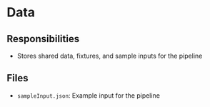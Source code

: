 # Data

## Responsibilities

- Stores shared data, fixtures, and sample inputs for the pipeline

## Files

- `sampleInput.json`: Example input for the pipeline
